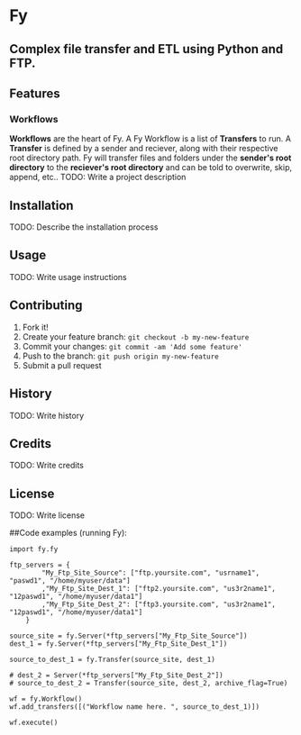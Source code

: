 # Fy
## Complex file transfer and ETL using Python and FTP.

## Features
### Workflows
**Workflows** are the heart of Fy. A Fy Workflow is a list of **Transfers** to run. A **Transfer** is defined by a sender and reciever, along with their respective root directory path. Fy will transfer files and folders under the **sender's root directory** to the **reciever's root directory** and can be told to overwrite, skip, append, etc..
TODO: Write a project description
## Installation
TODO: Describe the installation process
## Usage
TODO: Write usage instructions
## Contributing
1. Fork it!
2. Create your feature branch: `git checkout -b my-new-feature`
3. Commit your changes: `git commit -am 'Add some feature'`
4. Push to the branch: `git push origin my-new-feature`
5. Submit a pull request
## History
TODO: Write history
## Credits
TODO: Write credits
## License
TODO: Write license

##Code examples (running Fy):
```
import fy.fy

ftp_servers = {
        "My_Ftp_Site_Source": ["ftp.yoursite.com", "usrname1", "paswd1", "/home/myuser/data"]
        ,"My_Ftp_Site_Dest_1": ["ftp2.yoursite.com", "us3r2name1", "12paswd1", "/home/myuser/data1"]
        ,"My_Ftp_Site_Dest_2": ["ftp3.yoursite.com", "us3r2name1", "12paswd1", "/home/myuser/data1"]
    }

source_site = fy.Server(*ftp_servers["My_Ftp_Site_Source"])
dest_1 = fy.Server(*ftp_servers["My_Ftp_Site_Dest_1"])

source_to_dest_1 = fy.Transfer(source_site, dest_1)

# dest_2 = Server(*ftp_servers["My_Ftp_Site_Dest_2"])
# source_to_dest_2 = Transfer(source_site, dest_2, archive_flag=True)

wf = fy.Workflow()
wf.add_transfers([("Workflow name here. ", source_to_dest_1)])

wf.execute()
```
